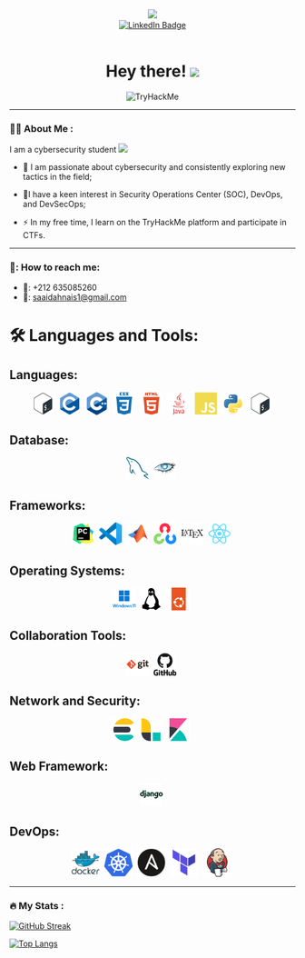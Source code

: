 

<div id="header" align="center">
  <img src="https://media.giphy.com/media/v1.Y2lkPTc5MGI3NjExam8xNG4wNWloZ2NvNnJ6cm1sNTJwcmk4cm1qcGRraHozZ2R0eXZodCZlcD12MV9pbnRlcm5hbF9naWZfYnlfaWQmY3Q9Zw/13HBDT4QSTpveU/giphy.gif" width="150"/>
</div>
<div id="badges" align="center">
  <a href="https://www.linkedin.com/in/saaida-hnais/">
  <img src="https://img.shields.io/badge/LinkedIn-blue?style=for-the-badge&logo=linkedin&logoColor=white" alt="LinkedIn Badge"/>
  </a>
  <br/>
   <img src="https://komarev.com/ghpvc/?username=saaida1&style=flat-square&color=blue" alt=""/>
   
   <h1>
   Hey there!  <img src="https://media.giphy.com/media/hvRJCLFzcasrR4ia7z/giphy.gif" width="30px"/>
   </h1>
</div>





<div align="center">
  <img src="https://tryhackme-badges.s3.amazonaws.com/V4nH3lS1nG.png" alt="TryHackMe">
  
  



</div>

---

### :woman_technologist: About Me :
I am a cybersecurity student <img src="https://media.giphy.com/media/077i6AULCXc0FKTj9s/giphy.gif" width="30">
- :telescope: I am passionate about cybersecurity and consistently exploring new tactics in the field;

- :seedling:I have a keen interest in Security Operations Center (SOC), DevOps, and DevSecOps;

- :zap: In my free time, I learn on the TryHackMe platform and participate in CTFs.
  
---
### 📱: How to reach me:
- 🤙: +212 635085260
- 📧: saaidahnais1@gmail.com




# :hammer_and_wrench: Languages and Tools:

## Languages:
<div align="center">
    <img src="https://github.com/devicons/devicon/blob/master/icons/bash/bash-original.svg" title="Bash" alt="Bash" width="40" height="40"/>&nbsp;
    <img src="https://github.com/devicons/devicon/blob/master/icons/c/c-original.svg" title="C" alt="C" width="40" height="40"/>&nbsp;
    <img src="https://github.com/devicons/devicon/blob/master/icons/cplusplus/cplusplus-original.svg" title="C++" alt="C++" width="40" height="40"/>&nbsp;
    <img src="https://github.com/devicons/devicon/blob/master/icons/css3/css3-plain-wordmark.svg" title="CSS" alt="CSS" width="40" height="40"/>&nbsp;
    <img src="https://github.com/devicons/devicon/blob/master/icons/html5/html5-plain-wordmark.svg" title="HTML" alt="HTML" width="40" height="40"/>&nbsp;
    <img src="https://github.com/devicons/devicon/blob/master/icons/java/java-plain-wordmark.svg" title="Java" alt="Java" width="40" height="40"/>&nbsp;
    <img src="https://github.com/devicons/devicon/blob/master/icons/javascript/javascript-plain.svg" title="JavaScript" alt="JavaScript" width="40" height="40"/>&nbsp;
    <img src="https://github.com/devicons/devicon/blob/master/icons/python/python-original.svg" title="Python" alt="Python" width="40" height="40"/>&nbsp;
    <img src="https://github.com/devicons/devicon/blob/master/icons/bash/bash-original.svg" title="Bash" alt="Bash" width="40" height="40"/>&nbsp;
</div>

## Database:
<div align="center">
    <img src="https://github.com/devicons/devicon/blob/master/icons/mysql/mysql-original.svg" title="MySQL" alt="MySQL" width="40" height="40"/>&nbsp;
    <img src="https://github.com/devicons/devicon/blob/master/icons/cassandra/cassandra-original.svg" title="Cassandra" alt="Cassandra" width="40" height="40"/>&nbsp;
</div>

## Frameworks:
<div align="center">
    <img src="https://github.com/devicons/devicon/blob/master/icons/pycharm/pycharm-original.svg" title="PyCharm" alt="PyCharm" width="40" height="40"/>&nbsp;
    <img src="https://github.com/devicons/devicon/blob/master/icons/vscode/vscode-original.svg" title="Visual Studio Code" alt="Visual Studio Code" width="40" height="40"/>&nbsp;
    <img src="https://github.com/devicons/devicon/blob/master/icons/matlab/matlab-original.svg" title="MATLAB" alt="MATLAB" width="40" height="40"/>&nbsp;
    <img src="https://github.com/devicons/devicon/blob/master/icons/opencv/opencv-original.svg" title="OpenCV" alt="OpenCV" width="40" height="40"/>&nbsp;
    <img src="https://github.com/devicons/devicon/blob/master/icons/latex/latex-original.svg" title="LaTeX" alt="LaTeX" width="40" height="40"/>&nbsp;
    <img src="https://github.com/devicons/devicon/blob/master/icons/react/react-original.svg" title="React" alt="React" width="40" height="40"/>&nbsp;
</div>

## Operating Systems:
<div align="center">
    <img src="https://github.com/devicons/devicon/blob/master/icons/windows11/windows11-original-wordmark.svg" title="Windows 11" alt="Windows 11" width="40" height="40"/>&nbsp;
    <img src="https://github.com/devicons/devicon/blob/master/icons/linux/linux-plain.svg" title="Linux" alt="Linux" width="40" height="40"/>&nbsp;
    <img src="https://github.com/devicons/devicon/blob/master/icons/ubuntu/ubuntu-original.svg" title="Ubuntu" alt="Ubuntu" width="40" height="40"/>&nbsp;
</div>

## Collaboration Tools:
<div align="center">
    <img src="https://github.com/devicons/devicon/blob/master/icons/git/git-original-wordmark.svg" title="Git" alt="Git" width="40" height="40"/>&nbsp;
    <img src="https://github.com/devicons/devicon/blob/master/icons/github/github-original-wordmark.svg" title="GitHub" alt="GitHub" width="40" height="40"/>&nbsp;
</div>

## Network and Security:
<div align="center">
      <img src="https://github.com/devicons/devicon/blob/master/icons/elasticsearch/elasticsearch-original.svg" title="Elasticsearch" alt="Elasticsearch" width="40"       height="40"/>&nbsp;
    <img src="https://github.com/devicons/devicon/blob/master/icons/logstash/logstash-original.svg" title="Logstash" alt="Logstash" width="40" height="40"/>&nbsp;
    <img src="https://github.com/devicons/devicon/blob/master/icons/kibana/kibana-original.svg" title="Kibana" alt="Kibana" width="40" height="40"/>&nbsp;
</div>

## Web Framework:
<div align="center">
    <img src="https://github.com/devicons/devicon/blob/master/icons/django/django-plain-wordmark.svg" title="Django" alt="Django" width="40" height="40"/>&nbsp;
</div>

## DevOps:
<div align="center">
    <img src="https://github.com/devicons/devicon/blob/master/icons/docker/docker-original-wordmark.svg" title="Docker" alt="Docker" width="50" height="50"/>&nbsp;
     <img src="https://github.com/devicons/devicon/blob/master/icons/kubernetes/kubernetes-original.svg" title="Kubernetes" alt="Kubernetes" width="50" height="50"/>&nbsp;
    <img src="https://github.com/devicons/devicon/blob/master/icons/ansible/ansible-original.svg" title="Ansible" alt="Ansible" width="50" height="50"/>&nbsp;     
    <img src="https://github.com/devicons/devicon/blob/master/icons/terraform/terraform-original.svg" title="Terraform" alt="Terraform" width="50" height="50"/>&nbsp;
    <img src="https://github.com/devicons/devicon/blob/master/icons/jenkins/jenkins-original.svg" title="Jenkins" alt="Jenkins" width="50" height="50"/>&nbsp;


</div>
</div>



---
### :fire: My Stats :

[![GitHub Streak](http://github-readme-streak-stats.herokuapp.com?user=saaida1&theme=dark&background=000000)](https://git.io/streak-stats)

[![Top Langs](https://github-readme-stats.vercel.app/api/top-langs/?username=saaida1&layout=compact&theme=vision-friendly-dark)](https://github.com/anuraghazra/github-readme-stats)


